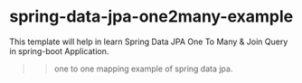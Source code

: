 # spring-data-jpa-one2many-example
This template will help in learn Spring Data JPA One To Many & Join Query in spring-boot Application.

>> one to one mapping example of spring data jpa.